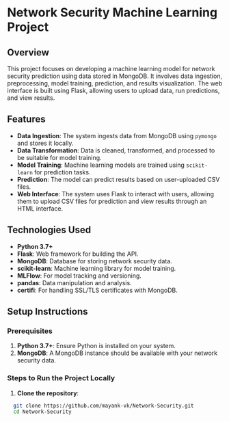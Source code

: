 # Network Security Machine Learning Project

## Overview
This project focuses on developing a machine learning model for network security prediction using data stored in MongoDB. It involves data ingestion, preprocessing, model training, prediction, and results visualization. The web interface is built using Flask, allowing users to upload data, run predictions, and view results.

## Features
- **Data Ingestion**: The system ingests data from MongoDB using `pymongo` and stores it locally.
- **Data Transformation**: Data is cleaned, transformed, and processed to be suitable for model training.
- **Model Training**: Machine learning models are trained using `scikit-learn` for prediction tasks.
- **Prediction**: The model can predict results based on user-uploaded CSV files.
- **Web Interface**: The system uses Flask to interact with users, allowing them to upload CSV files for prediction and view results through an HTML interface.

## Technologies Used
- **Python 3.7+**
- **Flask**: Web framework for building the API.
- **MongoDB**: Database for storing network security data.
- **scikit-learn**: Machine learning library for model training.
- **MLFlow**: For model tracking and versioning.
- **pandas**: Data manipulation and analysis.
- **certifi**: For handling SSL/TLS certificates with MongoDB.

## Setup Instructions

### Prerequisites
1. **Python 3.7+**: Ensure Python is installed on your system.
2. **MongoDB**: A MongoDB instance should be available with your network security data.

### Steps to Run the Project Locally

1. **Clone the repository**:
 ```bash
   git clone https://github.com/mayank-vk/Network-Security.git
   cd Network-Security

